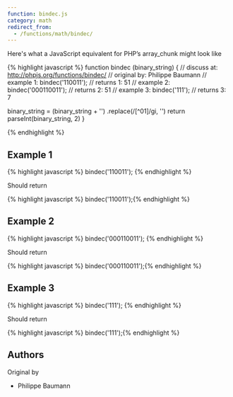 ```yaml
---
function: bindec.js
category: math
redirect_from:
  - /functions/math/bindec/
---
```


<!-- WARNING! This file is auto generated by `npm run web:inject`, do not edit by hand -->

Here's what a JavaScript equivalent for PHP’s array_chunk might look like

{% highlight javascript %}
function bindec (binary_string) {
  //  discuss at: http://phpjs.org/functions/bindec/
  // original by: Philippe Baumann
  //   example 1: bindec('110011');
  //   returns 1: 51
  //   example 2: bindec('000110011');
  //   returns 2: 51
  //   example 3: bindec('111');
  //   returns 3: 7

  binary_string = (binary_string + '')
    .replace(/[^01]/gi, '')
  return parseInt(binary_string, 2)
}

{% endhighlight %}

## Example 1

{% highlight javascript %}
bindec('110011');
{% endhighlight %}

Should return

{% highlight javascript %}
bindec('110011');{% endhighlight %}

## Example 2

{% highlight javascript %}
bindec('000110011');
{% endhighlight %}

Should return

{% highlight javascript %}
bindec('000110011');{% endhighlight %}

## Example 3

{% highlight javascript %}
bindec('111');
{% endhighlight %}

Should return

{% highlight javascript %}
bindec('111');{% endhighlight %}


## Authors


Original by

- Philippe Baumann


